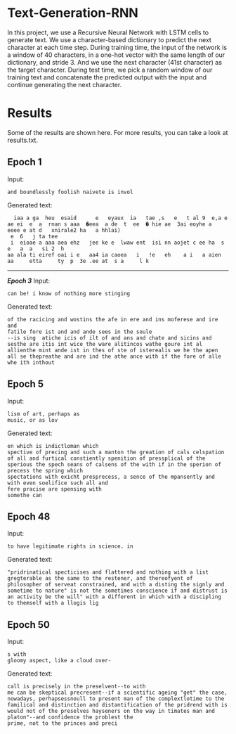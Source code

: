 # Text-Generation-RNN
In this project, we use a Recursive Neural Network with LSTM cells to generate text. We use a character-based dictionary to predict the next character at each time step.
During training time, the input of the network is a window of 40 characters, in a one-hot vector with the same length of our dictionary, and stride 3. And we use the next character (41st character) as the target character.
During test time, we pick a random window of our training text and concatenate the predicted output with the input and continue generating the next character.

# Results
Some of the results are shown here. For more results, you can take a look at results.txt. 


Epoch 1
------
Input: 
```
and boundlessly foolish naivete is invol
```
Generated text: 
```
  iaa a ga  heu  esaid      e   eyaux  ia   tae ,s   e   t al 9  e,a e     ae ei  e  a  rnan s aaa  �eea  a de  t  ee  � hie ae  3ai eoyhe a  eeee e at d   xnirale2 ha   a hhlai)
 e  6   j ta tee
 i  eioae a aaa aea ehz   jee ke e  lwaw ent  isi nn aojet c ee ha  s  e   a  a   si 2  h
aa ala ti eiref oai i e   aa4 ia caoea   i   !e   eh    a i   a aien aa     etta     ty  p  3e .ee at  s a     l k
```

- - - - 
***Epoch 3***
Input: 
```
can be! i know of nothing more stinging
```
Generated text: 
```
of the racicing and wostins the afe in ere and ins moferese and ire and
fatile fore ist and and ande sees in the soule
--is sing  atiche icis of ilt of and ans and chate and sicins and sesthe are itis int wice the ware alitincos wathe goure int al allienthe mint ande ist in thes of ste of isterealis we he the apen all se thepreathe and are ind the athe ance with if the fore of alle whe ith inthout
```


Epoch 5
------
Input: 
```
lism of art, perhaps as
music, or as lov
```
Generated text: 
```
en which is indictloman which
spective of precing and such a manton the greation of cals celspation of all and furtical constiently spenition of pressplical of the sperious the spech seans of calsens of the with if in the sperion of precess the spring which
spectations with exicht presprecess, a sence of the mpansently and with even soelifice such all and
fere pracise are spensing with
somethe can
```


Epoch 48
------
Input: 
```
to have legitimate rights in science. in
```

Generated text: 

``` the sense in their distrust is the
"pridrinatical specticises and flattered and nothing with a list
gregterable as the same to the restener, and thereofyent of philosopher of serveat constrained, and with a disting the signly and sometime to nature" is not the sometimes conscience if and distrust is an activity be the will" with a different in which with a discipling to themself with a llogis lig
```

Epoch 50
------
Input: 
```
s with
gloomy aspect, like a cloud over-
```

Generated text: 
```
call is precisely in the preselvent--to with
me can be skeptical precresent--if a scientific ageing "get" the case, nowadays, perhapsessnoull to present man of the complextlotime to the familical and distinction and distantification of the pridrend with is would not of the preselves hayseners on the way in timates man and platon"--and confidence the problest the
prime, not to the princes and preci
```
